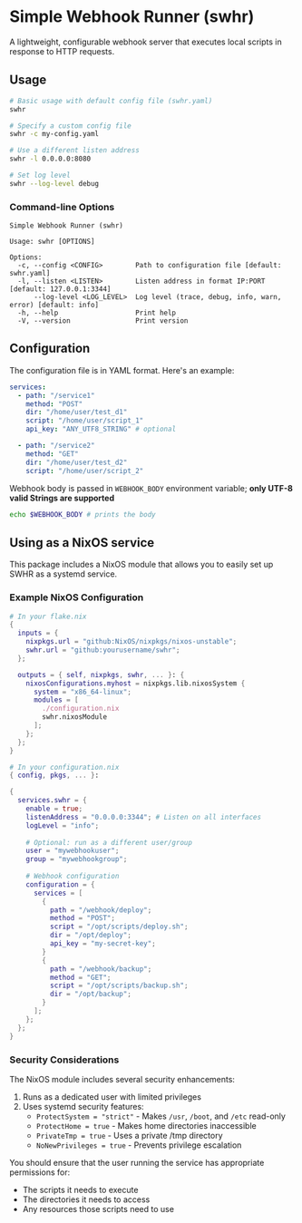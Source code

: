 # Simple Webhook Runner (swhr)

A lightweight, configurable webhook server that executes local scripts in response to HTTP requests.

## Usage

```bash
# Basic usage with default config file (swhr.yaml)
swhr

# Specify a custom config file
swhr -c my-config.yaml

# Use a different listen address
swhr -l 0.0.0.0:8080

# Set log level
swhr --log-level debug
```

### Command-line Options

```
Simple Webhook Runner (swhr)

Usage: swhr [OPTIONS]

Options:
  -c, --config <CONFIG>        Path to configuration file [default: swhr.yaml]
  -l, --listen <LISTEN>        Listen address in format IP:PORT [default: 127.0.0.1:3344]
      --log-level <LOG_LEVEL>  Log level (trace, debug, info, warn, error) [default: info]
  -h, --help                   Print help
  -V, --version                Print version
```

## Configuration

The configuration file is in YAML format. Here's an example:

```yaml
services:
  - path: "/service1"
    method: "POST"
    dir: "/home/user/test_d1"
    script: "/home/user/script_1"
    api_key: "ANY_UTF8_STRING" # optional

  - path: "/service2"
    method: "GET"
    dir: "/home/user/test_d2"
    script: "/home/user/script_2"
```

Webhook body is passed in `WEBHOOK_BODY` environment variable; **only UTF-8 valid Strings are supported**

```bash
echo $WEBHOOK_BODY # prints the body
```

## Using as a NixOS service

This package includes a NixOS module that allows you to easily set up SWHR as a systemd service.

### Example NixOS Configuration

```nix
# In your flake.nix
{
  inputs = {
    nixpkgs.url = "github:NixOS/nixpkgs/nixos-unstable";
    swhr.url = "github:yourusername/swhr";
  };

  outputs = { self, nixpkgs, swhr, ... }: {
    nixosConfigurations.myhost = nixpkgs.lib.nixosSystem {
      system = "x86_64-linux";
      modules = [
        ./configuration.nix
        swhr.nixosModule
      ];
    };
  };
}

# In your configuration.nix
{ config, pkgs, ... }:

{
  services.swhr = {
    enable = true;
    listenAddress = "0.0.0.0:3344"; # Listen on all interfaces
    logLevel = "info";
    
    # Optional: run as a different user/group
    user = "mywebhookuser";
    group = "mywebhookgroup";
    
    # Webhook configuration
    configuration = {
      services = [
        {
          path = "/webhook/deploy";
          method = "POST";
          script = "/opt/scripts/deploy.sh";
          dir = "/opt/deploy";
          api_key = "my-secret-key";
        }
        {
          path = "/webhook/backup";
          method = "GET";
          script = "/opt/scripts/backup.sh";
          dir = "/opt/backup";
        }
      ];
    };
  };
}
```

### Security Considerations

The NixOS module includes several security enhancements:

1. Runs as a dedicated user with limited privileges
2. Uses systemd security features:
   - `ProtectSystem = "strict"` - Makes `/usr`, `/boot`, and `/etc` read-only
   - `ProtectHome = true` - Makes home directories inaccessible
   - `PrivateTmp = true` - Uses a private /tmp directory
   - `NoNewPrivileges = true` - Prevents privilege escalation

You should ensure that the user running the service has appropriate permissions for:
- The scripts it needs to execute
- The directories it needs to access
- Any resources those scripts need to use
